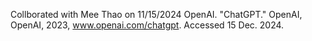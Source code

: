 Collborated with Mee Thao on 11/15/2024
OpenAI. "ChatGPT." OpenAI, OpenAI, 2023, www.openai.com/chatgpt. Accessed 15 Dec. 2024.
